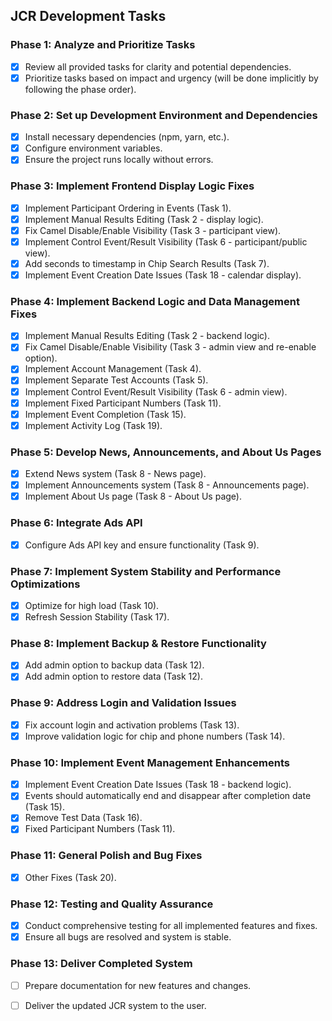 ## JCR Development Tasks

### Phase 1: Analyze and Prioritize Tasks
- [x] Review all provided tasks for clarity and potential dependencies.
- [x] Prioritize tasks based on impact and urgency (will be done implicitly by following the phase order).

### Phase 2: Set up Development Environment and Dependencies
- [x] Install necessary dependencies (npm, yarn, etc.).
- [x] Configure environment variables.
- [x] Ensure the project runs locally without errors.

### Phase 3: Implement Frontend Display Logic Fixes
- [x] Implement Participant Ordering in Events (Task 1).
- [x] Implement Manual Results Editing (Task 2 - display logic).
- [x] Fix Camel Disable/Enable Visibility (Task 3 - participant view).
- [x] Implement Control Event/Result Visibility (Task 6 - participant/public view).
- [x] Add seconds to timestamp in Chip Search Results (Task 7).
- [x] Implement Event Creation Date Issues (Task 18 - calendar display).

### Phase 4: Implement Backend Logic and Data Management Fixes
- [x] Implement Manual Results Editing (Task 2 - backend logic).
- [x] Fix Camel Disable/Enable Visibility (Task 3 - admin view and re-enable option).
- [x] Implement Account Management (Task 4).
- [x] Implement Separate Test Accounts (Task 5).
- [x] Implement Control Event/Result Visibility (Task 6 - admin view).
- [x] Implement Fixed Participant Numbers (Task 11).
- [x] Implement Event Completion (Task 15).
- [x] Implement Activity Log (Task 19).

### Phase 5: Develop News, Announcements, and About Us Pages
- [x] Extend News system (Task 8 - News page).
- [x] Implement Announcements system (Task 8 - Announcements page).
- [x] Implement About Us page (Task 8 - About Us page).

### Phase 6: Integrate Ads API
- [x] Configure Ads API key and ensure functionality (Task 9).

### Phase 7: Implement System Stability and Performance Optimizations
- [x] Optimize for high load (Task 10).
- [x] Refresh Session Stability (Task 17).

### Phase 8: Implement Backup & Restore Functionality
- [x] Add admin option to backup data (Task 12).
- [x] Add admin option to restore data (Task 12).

### Phase 9: Address Login and Validation Issues
- [x] Fix account login and activation problems (Task 13).
- [x] Improve validation logic for chip and phone numbers (Task 14).

### Phase 10: Implement Event Management Enhancements
- [x] Implement Event Creation Date Issues (Task 18 - backend logic).
- [x] Events should automatically end and disappear after completion date (Task 15).
- [x] Remove Test Data (Task 16).
- [x] Fixed Participant Numbers (Task 11).

### Phase 11: General Polish and Bug Fixes
- [x] Other Fixes (Task 20).

### Phase 12: Testing and Quality Assurance
- [x] Conduct comprehensive testing for all implemented features and fixes.
- [x] Ensure all bugs are resolved and system is stable.

### Phase 13: Deliver Completed System
- [ ] Prepare documentation for new features and changes.
- [ ] Deliver the updated JCR system to the user.

